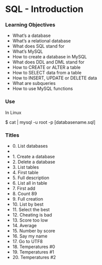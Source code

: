 <h1>SQL - Introduction</h1>

<h3>Learning Objectives</h3>
<ul>
  <li>What’s a database</li>
  <li>What’s a relational database</li>
  <li>What does SQL stand for</li>
  <li>What’s MySQL</li>
  <li>How to create a database in MySQL</li>
  <li>What does DDL and DML stand for</li>
  <li>How to CREATE or ALTER a table</li>
  <li>How to SELECT data from a table</li>
  <li>How to INSERT, UPDATE or DELETE data</li>
  <li>What are subqueries</li>
  <li>How to use MySQL functions</li>
</ul>

<h3>Use</h3>
In Linux

$ cat <file> | mysql -u root -p [databasename.sql]

<h3>Titles</h3>
<ul>
  <li>0. List databases</li>
  <li></li>
  <li>1. Create a database</li>
  <li>2. Delete a database</li>
  <li>3. List tables</li>
  <li>4. First table</li>
  <li>5. Full description</li>
  <li>6. List all in table</li>
  <li>7. First add</li>
  <li>8. Count 89</li>
  <li>9. Full creation</li>
  <li>10. List by best</li>
  <li>11. Select the best</li>
  <li>12. Cheating is bad</li>
  <li>13. Score too low</li>
  <li>14. Average</li>
  <li>15. Number by score</li>
  <li>16. Say my name</li>
  <li>17. Go to UTF8</li>
  <li>18. Temperatures #0</li>
  <li>19. Temperatures #1</li>
  <li>20. Temperatures #2</li>
</ul>

